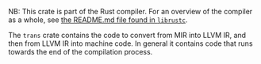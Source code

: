 NB: This crate is part of the Rust compiler. For an overview of the
compiler as a whole, see
[the README.md file found in `librustc`](../librustc/README.md).

The `trans` crate contains the code to convert from MIR into LLVM IR,
and then from LLVM IR into machine code. In general it contains code
that runs towards the end of the compilation process.
